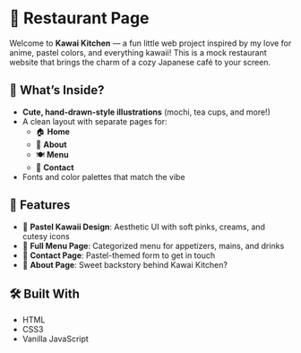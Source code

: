 # 🍱 Restaurant Page

Welcome to **Kawai Kitchen** — a fun little web project inspired by my love for anime, pastel colors, and everything kawaii! This is a mock restaurant website that brings the charm of a cozy Japanese café to your screen.

## 🧁 What’s Inside?

- **Cute, hand-drawn-style illustrations** (mochi, tea cups, and more!)
- A clean layout with separate pages for:
  - 🏠 **Home** 
  - 📖 **About**
  - 🍽️ **Menu**
  - 💌 **Contact**
- Fonts and color palettes that match the vibe


## 🌸 Features

- 🎨 **Pastel Kawaii Design**: Aesthetic UI with soft pinks, creams, and cutesy icons
- 📜 **Full Menu Page**: Categorized menu for appetizers, mains, and drinks
- 💌 **Contact Page**: Pastel-themed form to get in touch
- 📖 **About Page**: Sweet backstory behind Kawai Kitchen?

## 🛠 Built With

- HTML
- CSS3
- Vanilla JavaScript